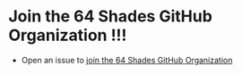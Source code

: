 # Join the 64 Shades GitHub Organization !!!

- Open an issue to [join the 64 Shades GitHub Organization](https://github.com/64-shades/join/issues/new?assignees=&labels=invite+me+to+the+organisation&template=invitation.yml&title=Please+invite+me+to+the+64+Shades+GitHub+Community+Organization)

